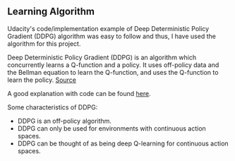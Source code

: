 ## Learning Algorithm
Udacity's code/implementation example of Deep Deterministic Policy Gradient (DDPG) algorithm was easy to follow and thus, I have used the algorithm for this project.

Deep Deterministic Policy Gradient (DDPG) is an algorithm which concurrently learns a Q-function and a policy. It uses off-policy data and the Bellman equation to learn the Q-function, and uses the Q-function to learn the policy.
[Source](https://spinningup.openai.com/en/latest/algorithms/ddpg.html)

A good explanation with code can be found [here](https://towardsdatascience.com/deep-deterministic-policy-gradients-explained-2d94655a9b7b).

Some characteristics of DDPG:

- DDPG is an off-policy algorithm.
- DDPG can only be used for environments with continuous action spaces.
- DDPG can be thought of as being deep Q-learning for continuous action spaces.
